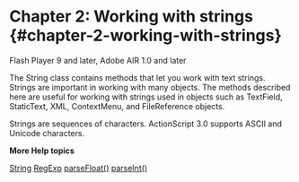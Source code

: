 # Chapter 2: Working with strings {#chapter-2-working-with-strings}

Flash Player 9 and later, Adobe AIR 1.0 and later

The String class contains methods that let you work with text strings. Strings are important in working with many objects. The methods described here are useful for working with strings used in objects such as TextField, StaticText, XML, ContextMenu, and FileReference objects.

Strings are sequences of characters. ActionScript 3.0 supports ASCII and Unicode characters.

**More Help topics**

[String](http://help.adobe.com/en_US/FlashPlatform/reference/actionscript/3/String.html) [RegExp](http://help.adobe.com/en_US/FlashPlatform/reference/actionscript/3/RegExp.html) [parseFloat()](http://help.adobe.com/en_US/FlashPlatform/reference/actionscript/3/package.html#parseFloat%28%29) [parseInt()](http://help.adobe.com/en_US/FlashPlatform/reference/actionscript/3/package.html#parseInt%28%29)
